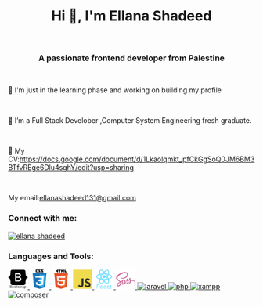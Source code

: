 <h1 align="center">Hi 👋, I'm Ellana Shadeed</h1>

<br>

<h3 align="center">A passionate frontend developer from Palestine</h3>

<br>

🔭 I'm just in the learning phase and working on building my profile

<br>

🌱 I’m a Full Stack Develober ,Computer System Engineering fresh graduate.

<br>

💬 My CV:https://docs.google.com/document/d/1Lkaolqmkt_pfCkGgSoQ0JM6BM3BTfvREge6Dlu4sghY/edit?usp=sharing

<br>

  My email:ellanashadeed131@gmail.com



<h3 align="left">Connect with me:</h3>

<p align="left">

<a href="https://linkedin.com/in/ellana shadeed" target="blank"><img align="center" src="https://raw.githubusercontent.com/rahuldkjain/github-profile-readme-generator/master/src/images/icons/Social/linked-in-alt.svg" alt="ellana shadeed" height="30" width="40" /></a>

</p>



<h3 align="left">Languages and Tools:</h3>

<p align="left"> <a href="https://getbootstrap.com" target="_blank" rel="noreferrer"> <img src="https://raw.githubusercontent.com/devicons/devicon/master/icons/bootstrap/bootstrap-plain-wordmark.svg" alt="bootstrap" width="40" height="40"/> </a> <a href="https://www.w3schools.com/css/" target="_blank" rel="noreferrer"> <img src="https://raw.githubusercontent.com/devicons/devicon/master/icons/css3/css3-original-wordmark.svg" alt="css3" width="40" height="40"/> </a> <a href="https://www.w3.org/html/" target="_blank" rel="noreferrer"> <img src="https://raw.githubusercontent.com/devicons/devicon/master/icons/html5/html5-original-wordmark.svg" alt="html5" width="40" height="40"/> </a> <a href="https://developer.mozilla.org/en-US/docs/Web/JavaScript" target="_blank" rel="noreferrer"> <img src="https://raw.githubusercontent.com/devicons/devicon/master/icons/javascript/javascript-original.svg" alt="javascript" width="40" height="40"/> </a> <a href="https://reactjs.org/" target="_blank" rel="noreferrer"> <img src="https://raw.githubusercontent.com/devicons/devicon/master/icons/react/react-original-wordmark.svg" alt="react" width="40" height="40"/> </a> <a href="https://sass-lang.com" target="_blank" rel="noreferrer"> <img src="https://raw.githubusercontent.com/devicons/devicon/master/icons/sass/sass-original.svg" alt="sass" width="40" height="40"/> </a>
<a href="https://laravel.com/" target="_blank" rel="noreferrer"> <img src="![image](https://user-images.githubusercontent.com/95881996/217370636-4547cf73-a1f2-4ddd-a45d-06423c5a650f.png)
" alt="laravel" width="40" height="40"/> </a>
  <a href="https://www.php.net/" target="_blank" rel="noreferrer"> <img src="![image](https://user-images.githubusercontent.com/95881996/217370420-4178102a-e0ac-41f7-8694-6d4a7b631707.png)
" alt="php" width="40" height="40"/> </a>
  <a href="https://www.apachefriends.org/" target="_blank" rel="noreferrer"> <img src="![image](https://user-images.githubusercontent.com/95881996/217370779-2b111c92-46b7-4034-be09-c120773a9f41.png)
" alt="xampp" width="40" height="40"/> </a>
  <a href="https://getcomposer.org/" target="_blank" rel="noreferrer"> <img src="https://sass-lang.com/assets/img/logos/logo-b6e1ef6e.svg
" alt="composer" width="40" height="40"/> </a>


</p>

